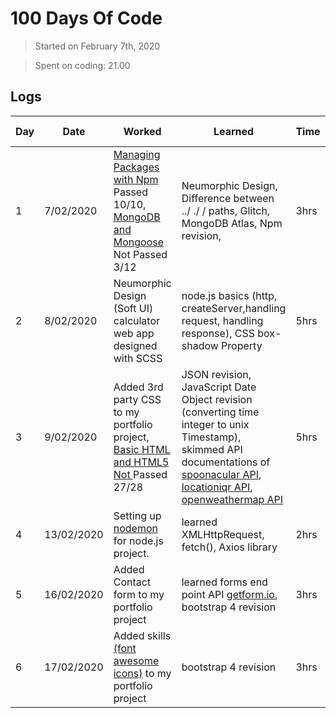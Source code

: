 # 100 Days Of Code

> Started on February 7th, 2020
   
> Spent on coding: 21.00    
          
## Logs  
    

| Day | Date | Worked | Learned | Time | Link to work 
| --- | --- | --- | --- | --- |---
| 1 | 7/02/2020 |[Managing Packages with Npm](https://www.freecodecamp.org/learn/apis-and-microservices/managing-packages-with-npm/) Passed 10/10, [MongoDB and Mongoose](https://www.freecodecamp.org/learn/apis-and-microservices/mongodb-and-mongoose/) Not Passed 3/12| Neumorphic Design, Difference between ../ ./ / paths, Glitch, MongoDB Atlas, Npm revision,  | 3hrs | |
| 2 | 8/02/2020 | Neumorphic Design (Soft UI) calculator web app designed with SCSS | node.js basics (http, createServer,handling request, handling response), CSS  box-shadow  Property| 5hrs |[Neumorphic Design Calculator](https://github.com/saipavantej/calculator-version-3) |
| 3 | 9/02/2020 | Added 3rd party CSS to my portfolio project, [Basic HTML and HTML5 Not ](https://www.freecodecamp.org/learn/responsive-web-design/basic-html-and-html5/)Passed 27/28 | JSON revision, JavaScript Date Object revision (converting time integer to unix Timestamp), skimmed API documentations of [spoonacular API](https://spoonacular.com/food-api), [locationiqr API](https://locationiq.com/docs), [openweathermap API](https://openweathermap.org/api)| 5hrs | |
| 4 | 13/02/2020 | Setting up [nodemon](https://www.npmjs.com/package/nodemon) for node.js project.| learned XMLHttpRequest,  fetch(),  Axios library | 2hrs | |
| 5 | 16/02/2020 | Added Contact form to my portfolio project | learned forms end point API [getform.io](https://getform.io/), bootstrap 4 revision | 3hrs | |
| 6 | 17/02/2020 | Added skills [(font awesome icons)](https://fontawesome.com/) to my portfolio project | bootstrap 4 revision | 3hrs | |
